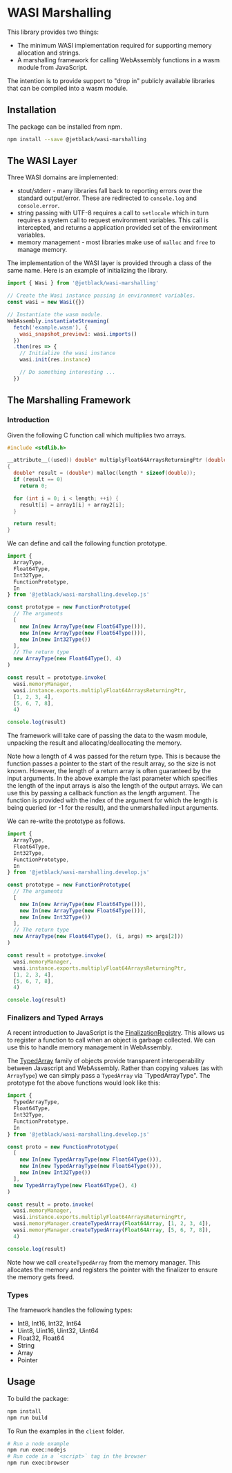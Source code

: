 # WASI Marshalling

This library provides two things:

* The minimum WASI implementation required for supporting  memory allocation
  and strings.
* A marshalling framework for calling WebAssembly functions in a wasm module
  from JavaScript.

The intention is to provide support to "drop in" publicly available libraries
that can be compiled into a wasm module.

## Installation

The package can be installed from npm.

```bash
npm install --save @jetblack/wasi-marshalling
```

## The WASI Layer

Three WASI domains are implemented:

* stout/stderr - many libraries fall back to reporting errors over the standard
  output/error. These are redirected to `console.log` and `console.error`.
* string passing with UTF-8 requires a call to `setlocale` which in turn
  requires a system call to request environment variables. This call is
  intercepted, and returns a application provided set of the environment
  variables.
* memory management - most libraries make use of `malloc` and `free` to manage
  memory.

The implementation of the WASI layer is provided through a class of the
same name. Here is an example of initializing the library.

```javascript
import { Wasi } from '@jetblack/wasi-marshalling'

// Create the Wasi instance passing in environment variables.
const wasi = new Wasi({})

// Instantiate the wasm module.
WebAssembly.instantiateStreaming(
  fetch('example.wasm'), {
    wasi_snapshot_preview1: wasi.imports()
  })
  .then(res => {
    // Initialize the wasi instance
    wasi.init(res.instance)

    // Do something interesting ...
  })
```

## The Marshalling Framework

### Introduction

Given the following C function call which multiplies two arrays.

```C
#include <stdlib.h>

__attribute__((used)) double* multiplyFloat64ArraysReturningPtr (double* array1, double* array2, int length)
{
  double* result = (double*) malloc(length * sizeof(double));
  if (result == 0)
    return 0;

  for (int i = 0; i < length; ++i) {
    result[i] = array1[i] + array2[i];
  }

  return result;
}
```

We can define and call the following function prototype.

```javascript
import {
  ArrayType,
  Float64Type,
  Int32Type,
  FunctionPrototype,
  In
} from '@jetblack/wasi-marshalling.develop.js'

const prototype = new FunctionPrototype(
  // The arguments
  [
    new In(new ArrayType(new Float64Type())),
    new In(new ArrayType(new Float64Type())),
    new In(new Int32Type())
  ],
  // The return type
  new ArrayType(new Float64Type(), 4)
)

const result = prototype.invoke(
  wasi.memoryManager,
  wasi.instance.exports.multiplyFloat64ArraysReturningPtr,
  [1, 2, 3, 4],
  [5, 6, 7, 8],
  4)

console.log(result)
```

The framework will take care of passing the data to the wasm module,
unpacking the result and allocating/deallocating the memory.

Note how a length of 4 was passed for the return type. This is because the
function passes a pointer to the start of the result array, so the size is not
known. However, the length of a return array is often guaranteed by the input
arguments. In the above example the last parameter which specifies the length of
the input arrays is also the length of the output arrays. We can use this by
passing a callback function as the *length* argument. The function is provided
with the index of the argument for which the length is being queried (or -1 for
the result), and the unmarshalled input arguments.

We can re-write the prototype as follows.

```javascript
import {
  ArrayType,
  Float64Type,
  Int32Type,
  FunctionPrototype,
  In
} from '@jetblack/wasi-marshalling.develop.js'

const prototype = new FunctionPrototype(
  // The arguments
  [
    new In(new ArrayType(new Float64Type())),
    new In(new ArrayType(new Float64Type())),
    new In(new Int32Type())
  ],
  // The return type
  new ArrayType(new Float64Type(), (i, args) => args[2]))
)

const result = prototype.invoke(
  wasi.memoryManager,
  wasi.instance.exports.multiplyFloat64ArraysReturningPtr,
  [1, 2, 3, 4],
  [5, 6, 7, 8],
  4)

console.log(result)
```

### Finalizers and Typed Arrays

A recent introduction to JavaScript is the
[FinalizationRegistry](https://developer.mozilla.org/en-US/docs/Web/JavaScript/Reference/Global_Objects/FinalizationRegistry).
This allows us to register a function to call when an object is garbage
collected. We can use this to handle memory management in WebAssembly.

The
[TypedArray](https://developer.mozilla.org/en-US/docs/Web/JavaScript/Reference/Global_Objects/TypedArray)
family of objects provide transparent interoperability between Javascript and
WebAssembly. Rather than copying values (as with `ArrayType`) we can simply pass a
`TypedArray` via `TypedArrayType". The prototype fot the above functions would
look like this:

```javascript
import {
  TypedArrayType,
  Float64Type,
  Int32Type,
  FunctionPrototype,
  In
} from '@jetblack/wasi-marshalling.develop.js'

const proto = new FunctionPrototype(
  [
    new In(new TypedArrayType(new Float64Type())),
    new In(new TypedArrayType(new Float64Type())),
    new In(new Int32Type())
  ],
  new TypedArrayType(new Float64Type(), 4)
)

const result = proto.invoke(
  wasi.memoryManager,
  wasi.instance.exports.multiplyFloat64ArraysReturningPtr,
  wasi.memoryManager.createTypedArray(Float64Array, [1, 2, 3, 4]),
  wasi.memoryManager.createTypedArray(Float64Array, [5, 6, 7, 8]),
  4)

console.log(result)
```

Note how we call `createTypedArray` from the memory manager. This allocates
the memory and registers the pointer with the finalizer to ensure the memory
gets freed.

### Types

The framework handles the following types:

* Int8, Int16, Int32, Int64
* Uint8, Uint16, Uint32, Uint64
* Float32, Float64
* String
* Array
* Pointer

## Usage

To build the package:

```bash
npm install
npm run build
```

To Run the examples in the `client` folder.

```bash
# Run a node example
npm run exec:nodejs
# Run code in a `<script>` tag in the browser
npm run exec:browser
```
